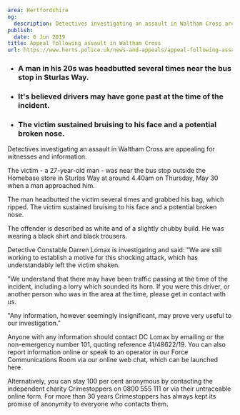 ```yaml
area: Hertfordshire
og:
  description: Detectives investigating an assault in Waltham Cross are appealing for witnesses and information
publish:
  date: 6 Jun 2019
title: Appeal following assault in Waltham Cross
url: https://www.herts.police.uk/news-and-appeals/appeal-following-assault-in-waltham-cross-0300k
```

* ### A man in his 20s was headbutted several times near the bus stop in Sturlas Way.

 * ### It's believed drivers may have gone past at the time of the incident.

 * ### The victim sustained bruising to his face and a potential broken nose.

Detectives investigating an assault in Waltham Cross are appealing for witnesses and information.

The victim - a 27-year-old man - was near the bus stop outside the Homebase store in Sturlas Way at around 4.40am on Thursday, May 30 when a man approached him.

The man headbutted the victim several times and grabbed his bag, which ripped. The victim sustained bruising to his face and a potential broken nose.

The offender is described as white and of a slightly chubby build. He was wearing a black shirt and black trousers.

Detective Constable Darren Lomax is investigating and said: "We are still working to establish a motive for this shocking attack, which has understandably left the victim shaken.

"We understand that there may have been traffic passing at the time of the incident, including a lorry which sounded its horn. If you were this driver, or another person who was in the area at the time, please get in contact with us.

"Any information, however seemingly insignificant, may prove very useful to our investigation."

Anyone with any information should contact DC Lomax by emailing or the non-emergency number 101, quoting reference 41/48622/19. You can also report information online or speak to an operator in our Force Communications Room via our online web chat, which can be launched here

Alternatively, you can stay 100 per cent anonymous by contacting the independent charity Crimestoppers on 0800 555 111 or via their untraceable online form. For more than 30 years Crimestoppers has always kept its promise of anonymity to everyone who contacts them.
